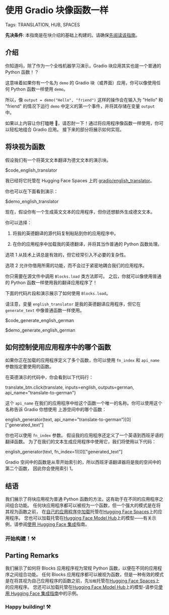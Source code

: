 # 使用 Gradio 块像函数一样

Tags: TRANSLATION, HUB, SPACES

**先决条件**: 本指南是在块介绍的基础上构建的。请确保[先阅读该指南](https://gradio.app/blocks-and-event-listeners)。

## 介绍

你知道吗，除了作为一个全栈机器学习演示，Gradio 块应用其实也是一个普通的 Python 函数！？

这意味着如果你有一个名为 `demo` 的 Gradio 块（或界面）应用，你可以像使用任何 Python 函数一样使用 `demo`。

所以，像 `output = demo("Hello", "friend")` 这样的操作会在输入为 "Hello" 和 "friend" 的情况下运行 `demo` 中定义的第一个事件，并将其存储在变量 `output` 中。

如果以上内容让你打瞌睡 🥱，请忍耐一下！通过将应用程序像函数一样使用，你可以轻松地组合 Gradio 应用。
接下来的部分将展示如何实现。

## 将块视为函数

假设我们有一个将英文文本翻译为德文文本的演示块。

$code_english_translator

我已经将它托管在 Hugging Face Spaces 上的 [gradio/english_translator](https://huggingface.co/spaces/gradio/english_translator)。

你也可以在下面看到演示：

$demo_english_translator

现在，假设你有一个生成英文文本的应用程序，但你还想额外生成德文文本。

你可以选择：

1. 将我的英德翻译的源代码复制粘贴到你的应用程序中。

2. 在你的应用程序中加载我的英德翻译，并将其当作普通的 Python 函数处理。

选项 1 从技术上讲总是有效的，但它经常引入不必要的复杂性。

选项 2 允许你借用所需的功能，而不会过于紧密地耦合我们的应用程序。

你只需要在源文件中调用 `Blocks.load` 类方法即可。
之后，你就可以像使用普通的 Python 函数一样使用我的翻译应用程序了！

下面的代码片段和演示展示了如何使用 `Blocks.load`。

请注意，变量 `english_translator` 是我的英德翻译应用程序，但它在 `generate_text` 中像普通函数一样使用。

$code_generate_english_german

$demo_generate_english_german

## 如何控制使用应用程序中的哪个函数

如果你正在加载的应用程序定义了多个函数，你可以使用 `fn_index` 和 `api_name` 参数指定要使用的函数。

在英德演示的代码中，你会看到以下代码行：

translate_btn.click(translate, inputs=english, outputs=german, api_name="translate-to-german")

这个 `api_name` 在我们的应用程序中给这个函数一个唯一的名称。你可以使用这个名称告诉 Gradio 你想使用
上游空间中的哪个函数：

english_generator(text, api_name="translate-to-german")[0]["generated_text"]

你也可以使用 `fn_index` 参数。
假设我的应用程序还定义了一个英语到西班牙语的翻译函数。
为了在我们的文本生成应用程序中使用它，我们将使用以下代码：

english_generator(text, fn_index=1)[0]["generated_text"]

Gradio 空间中的函数是从零开始索引的，所以西班牙语翻译器将是我的空间中的第二个函数，
因此你会使用索引 1。

## 结语

我们展示了将块应用视为普通 Python 函数的方法，这有助于在不同的应用程序之间组合功能。
任何块应用程序都可以被视为一个函数，但一个强大的模式是在将其视为函数之前，
在[自己的应用程序中加载](https://huggingface.co/spaces)托管在[Hugging Face Spaces](https://huggingface.co/spaces)上的应用程序。
您也可以加载托管在[Hugging Face Model Hub](https://huggingface.co/models)上的模型——有关示例，请参阅[使用 Hugging Face 集成](/using_hugging_face_integrations)指南。

### 开始构建！⚒️

## Parting Remarks

我们展示了如何将 Blocks 应用程序视为常规 Python 函数，以便在不同的应用程序之间组合功能。
任何 Blocks 应用程序都可以被视为函数，但是一种有效的模式是在将其视为自己应用程序的函数之前，先`加载`托管在[Hugging Face Spaces](https://huggingface.co/spaces)上的应用程序。
您还可以加载托管在[Hugging Face Model Hub](https://huggingface.co/models)上的模型-请参见[使用 Hugging Face 集成指南](/using_hugging_face_integrations)中的示例。

### Happy building! ⚒️
